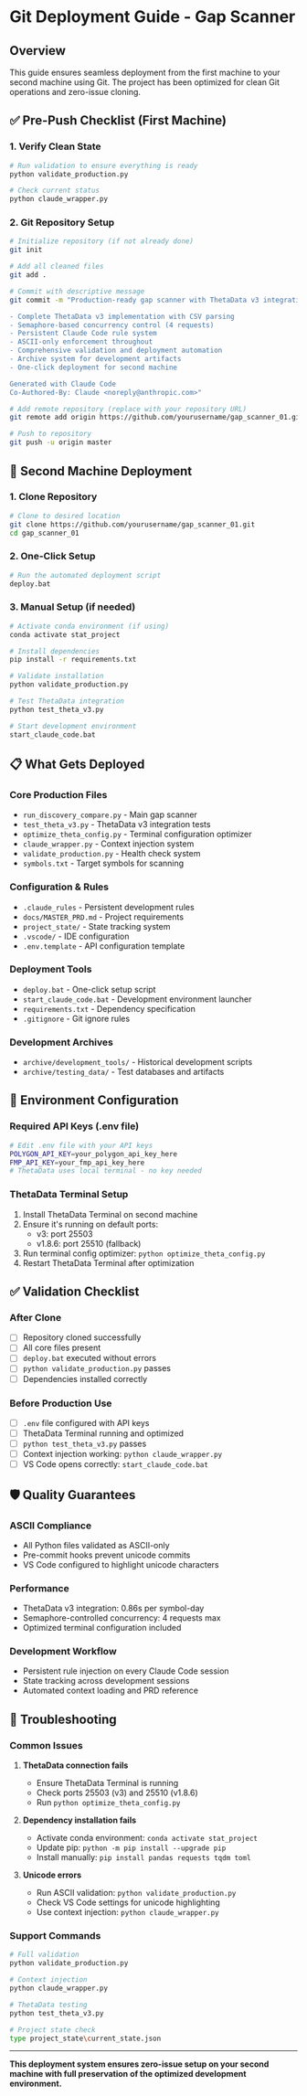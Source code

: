 # Git Deployment Guide - Gap Scanner

## Overview
This guide ensures seamless deployment from the first machine to your second machine using Git. The project has been optimized for clean Git operations and zero-issue cloning.

## ✅ Pre-Push Checklist (First Machine)

### 1. Verify Clean State
```bash
# Run validation to ensure everything is ready
python validate_production.py

# Check current status
python claude_wrapper.py
```

### 2. Git Repository Setup
```bash
# Initialize repository (if not already done)
git init

# Add all cleaned files
git add .

# Commit with descriptive message
git commit -m "Production-ready gap scanner with ThetaData v3 integration

- Complete ThetaData v3 implementation with CSV parsing
- Semaphore-based concurrency control (4 requests)
- Persistent Claude Code rule system
- ASCII-only enforcement throughout
- Comprehensive validation and deployment automation
- Archive system for development artifacts
- One-click deployment for second machine

Generated with Claude Code
Co-Authored-By: Claude <noreply@anthropic.com>"

# Add remote repository (replace with your repository URL)
git remote add origin https://github.com/yourusername/gap_scanner_01.git

# Push to repository
git push -u origin master
```

## 🚀 Second Machine Deployment

### 1. Clone Repository
```bash
# Clone to desired location
git clone https://github.com/yourusername/gap_scanner_01.git
cd gap_scanner_01
```

### 2. One-Click Setup
```bash
# Run the automated deployment script
deploy.bat
```

### 3. Manual Setup (if needed)
```bash
# Activate conda environment (if using)
conda activate stat_project

# Install dependencies
pip install -r requirements.txt

# Validate installation
python validate_production.py

# Test ThetaData integration
python test_theta_v3.py

# Start development environment
start_claude_code.bat
```

## 📋 What Gets Deployed

### Core Production Files
- `run_discovery_compare.py` - Main gap scanner
- `test_theta_v3.py` - ThetaData v3 integration tests
- `optimize_theta_config.py` - Terminal configuration optimizer
- `claude_wrapper.py` - Context injection system
- `validate_production.py` - Health check system
- `symbols.txt` - Target symbols for scanning

### Configuration & Rules
- `.claude_rules` - Persistent development rules
- `docs/MASTER_PRD.md` - Project requirements
- `project_state/` - State tracking system
- `.vscode/` - IDE configuration
- `.env.template` - API configuration template

### Deployment Tools
- `deploy.bat` - One-click setup script
- `start_claude_code.bat` - Development environment launcher
- `requirements.txt` - Dependency specification
- `.gitignore` - Git ignore rules

### Development Archives
- `archive/development_tools/` - Historical development scripts
- `archive/testing_data/` - Test databases and artifacts

## 🔧 Environment Configuration

### Required API Keys (.env file)
```bash
# Edit .env file with your API keys
POLYGON_API_KEY=your_polygon_api_key_here
FMP_API_KEY=your_fmp_api_key_here
# ThetaData uses local terminal - no key needed
```

### ThetaData Terminal Setup
1. Install ThetaData Terminal on second machine
2. Ensure it's running on default ports:
   - v3: port 25503
   - v1.8.6: port 25510 (fallback)
3. Run terminal config optimizer: `python optimize_theta_config.py`
4. Restart ThetaData Terminal after optimization

## ✅ Validation Checklist

### After Clone
- [ ] Repository cloned successfully
- [ ] All core files present
- [ ] `deploy.bat` executed without errors
- [ ] `python validate_production.py` passes
- [ ] Dependencies installed correctly

### Before Production Use
- [ ] `.env` file configured with API keys
- [ ] ThetaData Terminal running and optimized
- [ ] `python test_theta_v3.py` passes
- [ ] Context injection working: `python claude_wrapper.py`
- [ ] VS Code opens correctly: `start_claude_code.bat`

## 🛡️ Quality Guarantees

### ASCII Compliance
- All Python files validated as ASCII-only
- Pre-commit hooks prevent unicode commits
- VS Code configured to highlight unicode characters

### Performance
- ThetaData v3 integration: 0.86s per symbol-day
- Semaphore-controlled concurrency: 4 requests max
- Optimized terminal configuration included

### Development Workflow
- Persistent rule injection on every Claude Code session
- State tracking across development sessions
- Automated context loading and PRD reference

## 🚨 Troubleshooting

### Common Issues
1. **ThetaData connection fails**
   - Ensure ThetaData Terminal is running
   - Check ports 25503 (v3) and 25510 (v1.8.6)
   - Run `python optimize_theta_config.py`

2. **Dependency installation fails**
   - Activate conda environment: `conda activate stat_project`
   - Update pip: `python -m pip install --upgrade pip`
   - Install manually: `pip install pandas requests tqdm toml`

3. **Unicode errors**
   - Run ASCII validation: `python validate_production.py`
   - Check VS Code settings for unicode highlighting
   - Use context injection: `python claude_wrapper.py`

### Support Commands
```bash
# Full validation
python validate_production.py

# Context injection
python claude_wrapper.py

# ThetaData testing
python test_theta_v3.py

# Project state check
type project_state\current_state.json
```

---

**This deployment system ensures zero-issue setup on your second machine with full preservation of the optimized development environment.**